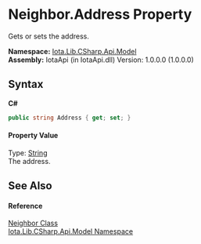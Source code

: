 # Neighbor.Address Property 
 

Gets or sets the address.

**Namespace:**&nbsp;<a href="N_Iota_Lib_CSharp_Api_Model">Iota.Lib.CSharp.Api.Model</a><br />**Assembly:**&nbsp;IotaApi (in IotaApi.dll) Version: 1.0.0.0 (1.0.0.0)

## Syntax

**C#**<br />
``` C#
public string Address { get; set; }
```


#### Property Value
Type: <a href="http://msdn2.microsoft.com/en-us/library/s1wwdcbf" target="_blank">String</a><br />The address.

## See Also


#### Reference
<a href="T_Iota_Lib_CSharp_Api_Model_Neighbor">Neighbor Class</a><br /><a href="N_Iota_Lib_CSharp_Api_Model">Iota.Lib.CSharp.Api.Model Namespace</a><br />